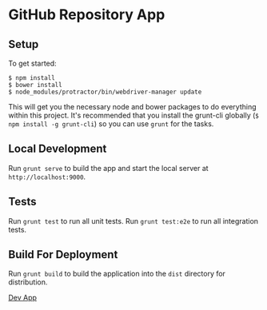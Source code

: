 GitHub Repository App
===================

## Setup

To get started:

    $ npm install
    $ bower install
    $ node_modules/protractor/bin/webdriver-manager update

This will get you the necessary node and bower packages to do everything
within this project. It's recommended that you install the grunt-cli globally
(`$ npm install -g grunt-cli`) so you can use `grunt` for the tasks.

## Local Development

Run `grunt serve` to build the app and start the local server at `http://localhost:9000`.

## Tests

Run `grunt test` to run all unit tests.
Run `grunt test:e2e` to run all integration tests.

## Build For Deployment

Run `grunt build` to build the application into the `dist` directory for
distribution.

[Dev App](http://development.github-org-app.divshot.io)